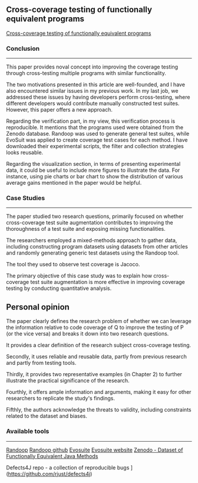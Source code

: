 ## Cross-coverage testing of functionally equivalent programs



[Cross-coverage testing of functionally equivalent programs](https://arxiv.org/pdf/2304.14768)



### Conclusion

---

This paper provides noval concept into improving the coverage testing through cross-testing multiple programs with similar functionality.

The two motivations presented in this article are well-founded, and I have also encountered similar issues in my previous work. In my last job, we addressed these issues by having developers perform cross-testing, where different developers would contribute manually constructed test suites. However, this paper offers a new approach.

Regarding the verification part, in my view, this verification process is reproducible. It mentions that the programs used were obtained from the Zenodo database. Randoop was used to generate general test suites, while EvoSuit was applied to create coverage test cases for each method. I have downloaded their experimental scripts, the filter and collection strategies looks reusable. 


Regarding the visualization section, in terms of presenting experimental data, it could be useful to include more figures to illustrate the data. For instance, using pie charts or bar chart to show the distribution of various average gains mentioned in the paper would be helpful.



### Case Studies

---

The paper studied two research questions, primarily focused on whether cross-coverage test suite augmentation contributes to improving the thoroughness of a test suite and exposing missing functionalities.

The researchers employed a mixed-methods approach to gather data, including constructing program datasets using datasets from other articles and randomly generating generic test datasets using the Randoop tool.

The tool they used to observe test coverage is Jacoco. 

The primary objective of this case study was to explain how cross-coverage test suite augmentation is more effective in improving coverage testing by conducting quantitative analysis.



## Personal opinion

The paper clearly defines the research problem of whether we can leverage the information relative to code coverage of Q to improve the testing of P (or the vice versa) and breaks it down into two research questions. 

It provides a clear definition of the research subject cross-coverage testing. 

Secondly, it uses reliable and reusable data, partly from previous research and partly from testing tools. 

Thirdly, it provides two representative examples (in Chapter 2) to further illustrate the practical significance of the research. 

Fourthly, it offers ample information and arguments, making it easy for other researchers to replicate the study's findings. 

Fifthly, the authors acknowledge the threats to validity, including constraints related to the dataset and biases.



### Available tools

---

[Randoop](https://homes.cs.washington.edu/~mernst/pubs/pacheco-randoop-oopsla2007.pdf)
[Randoop github](https://randoop.github.io/randoop/)
[Evosuite](https://www.evosuite.org/wp-content/papercite-data/pdf/esecfse11.pdf)
[Evosuite website](https://www.evosuite.org/evosuite/)
[Zenodo - Dataset of Functionally Equivalent Java Methods](https://zenodo.org/records/5912689)

Defects4J repo - a collection of reproducible bugs ](https://github.com/rjust/defects4j) 

